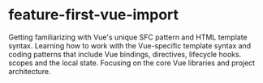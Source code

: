 # feature-first-vue-import
Getting familiarizing with Vue's unique SFC pattern and HTML template syntax. Learning how to work with the Vue-specific template syntax and coding patterns that include Vue bindings, directives, lifecycle hooks. scopes and the local state. Focusing on the core Vue libraries and project architecture.
